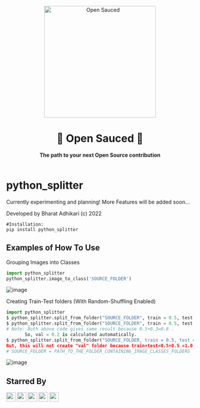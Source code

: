 <div align="center">
  <br>
  <img alt="Open Sauced" src="https://i.ibb.co/7jPXt0Z/logo1-92f1a87f.png" width="300px">
  <h1>🍕 Open Sauced 🍕</h1>
  <strong>The path to your next Open Source contribution</strong>
</div>
<br>

# python_splitter

Currently experimenting and planning! More Features will be added soon...

Developed by Bharat Adhikari (c) 2022

```
#Installation:
pip install python_splitter
```

## Examples of How To Use 

Grouping Images into Classes
```python
import python_splitter
python_splitter.image_to_class('SOURCE_FOLDER')
```
![image](https://user-images.githubusercontent.com/51126350/201512011-056cdabf-de2f-4c00-b294-8fd31325ffe0.png)


Creating Train-Test folders (With Random-Shuffling Enabled)

```python
import python_splitter
$ python_splitter.split_from_folder("SOURCE_FOLDER", train = 0.5, test = 0.3, val = 0.2)
$ python_splitter.split_from_folder("SOURCE_FOLDER", train = 0.5, test = 0.3)
# Note: Both above code gives same result because 0.5+0.3=0.8 . 
	   So, val = 0.2 is calculated automatically.
$ python_splitter.split_from_folder("SOURCE_FOLDER, train = 0.5, test = 0.5)
But, this will not create "val" folder because train+test=0.5+0.5 =1.0
# SOURCE_FOLDER = PATH_TO_THE_FOLDER_CONTAINING_IMAGE_CLASSES_FOLDERS
```
![image](https://user-images.githubusercontent.com/51126350/201512419-305e313a-6e15-4c8c-892e-e34dec3f732e.png)

## Starred By
<img src='https://avatars.githubusercontent.com/u/94124578?v=4' width='25' height='25'>	<img src='https://avatars.githubusercontent.com/u/51126350?v=4' width='25' height='25'>	<img src='https://avatars.githubusercontent.com/u/27841491?v=4' width='25' height='25'>	<img src='https://avatars.githubusercontent.com/u/97297013?v=4' width='25' height='25'>	<img src='https://avatars.githubusercontent.com/u/84966248?v=4' width='25' height='25'>	